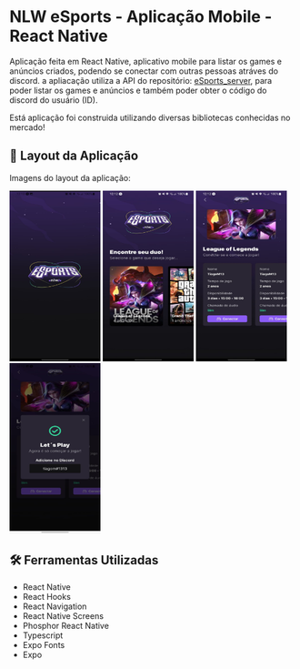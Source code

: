# NLW eSports - Aplicação Mobile - React Native

Aplicação feita em React Native, aplicativo mobile para listar os games e anúncios criados, podendo se conectar com outras pessoas atráves do discord. a apliacação utiliza a API do repositório: [eSports_server](https://github.com/TiagoM13/eSports_server), para poder listar os games e anúncios e também poder obter o código do discord do usuário (ID). 

Está aplicação foi construida utilizando diversas bibliotecas conhecidas no mercado!

## 📸 Layout da Aplicação 

  Imagens do layout da aplicação:

  <div>
    <img width="160px" height="300px" src="./assets/screen_splash.jpeg" alt="Splash" />
    <img width="160px" height="300px" src="./assets/screen_home.jpeg" alt="Tela Inicial" />
    <img width="160px" height="300px" src="./assets/screen_card.jpeg" alt="Tela de anúcio selecionado" />
    <img width="160px" height="300px" src="./assets/screen_dicordId.jpeg" alt="Modal com discord ID" />
  </div>

## 🛠️ Ferramentas Utilizadas

  - React Native
  - React Hooks
  - React Navigation
  - React Native Screens
  - Phosphor React Native
  - Typescript 
  - Expo Fonts
  - Expo
  
